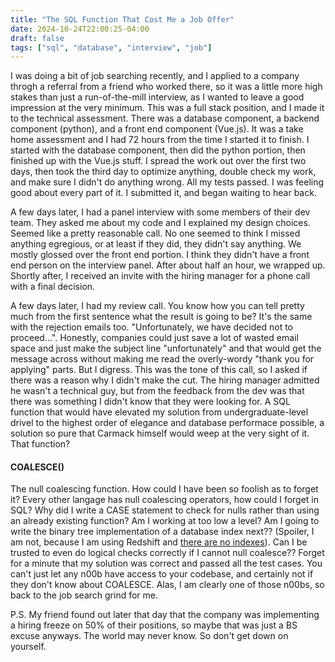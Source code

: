 ```yaml
---
title: "The SQL Function That Cost Me a Job Offer"
date: 2024-10-24T22:00:25-04:00
draft: false
tags: ["sql", "database", "interview", "job"]
---
```

I was doing a bit of job searching recently, and I applied to a company throgh a referral from a friend who worked there, so it was a little more high stakes than just a run-of-the-mill interview, as I wanted to leave a good impression at the very minimum. This was a full stack position, and I made it to the technical assessment. There was a database component, a backend component (python), and a front end component (Vue.js). It was a take home assessment and I had 72 hours from the time I started it to finish. I started with the database component, then did the python portion, then finished up with the Vue.js stuff. I spread the work out over the first two days, then took the third day to optimize anything, double check my work, and make sure I didn't do anything wrong. All my tests passed. I was feeling good about every part of it. I submitted it, and began waiting to hear back.

A few days later, I had a panel interview with some members of their dev team. They asked me about my code and I explained my design choices. Seemed like a pretty reasonable call. No one seemed to think I missed anything egregious, or at least if they did, they didn't say anything. We mostly glossed over the front end portion. I think they didn't have a front end person on the interview panel. After about half an hour, we wrapped up. Shortly after, I received an invite with the hiring manager for a phone call with a final decision.

A few days later, I had my review call. You know how you can tell pretty much from the first sentence what the result is going to be? It's the same with the rejection emails too. "Unfortunately, we have decided not to proceed...". Honestly, companies could just save a lot of wasted email space and just make the subject line "unfortunately" and that would get the message across without making me read the overly-wordy "thank you for applying" parts. But I digress. This was the tone of this call, so I asked if there was a reason why I didn't make the cut. The hiring manager admitted he wasn't a technical guy, but from the feedback from the dev was that there was something I didn't know that they were looking for. A SQL function that would have elevated my solution from undergraduate-level drivel to the highest order of elegance and database performace possible, a solution so pure that Carmack himself would weep at the very sight of it. That function? 

#### COALESCE()

The null coalescing function. How could I have been so foolish as to forget it? Every other langage has null coalescing operators, how could I forget in SQL? Why did I write a CASE statement to check for nulls rather than using an already existing function? Am I working at too low a level? Am I going to write the binary tree implementation of a database index next?? (Spoiler, I am not, because I am using Redshift and [there are no indexes](/posts/dont-use-redshift/dont-use-redshift/)). Can I be trusted to even do logical checks correctly if I cannot null coalesce?? Forget for a minute that my solution was correct and passed all the test cases. You can't just let any n00b have access to your codebase, and certainly not if they don't know about COALESCE. Alas, I am clearly one of those n00bs, so back to the job search grind for me. 

P.S. My friend found out later that day that the company was implementing a hiring freeze on 50% of their positions, so maybe that was just a BS excuse anyways. The world may never know. So don't get down on yourself.